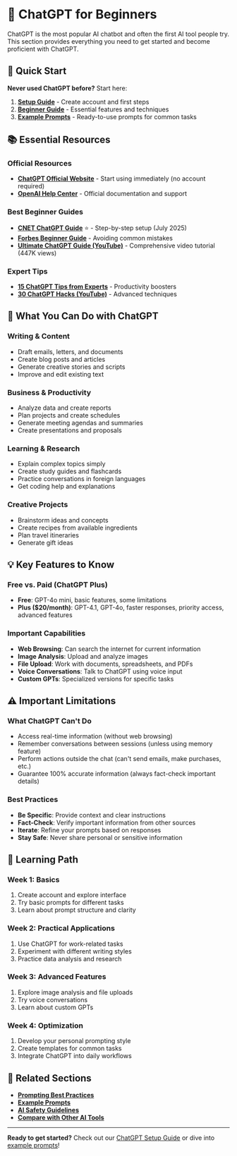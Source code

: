 # 🤖 ChatGPT for Beginners

ChatGPT is the most popular AI chatbot and often the first AI tool people try. This section provides everything you need to get started and become proficient with ChatGPT.

## 🚀 Quick Start

**Never used ChatGPT before?** Start here:

1. **[Setup Guide](../../../guides/setup-guides/chatgpt-setup.md)** - Create account and first steps
2. **[Beginner Guide](./beginner-guide.md)** - Essential features and techniques
3. **[Example Prompts](./examples/)** - Ready-to-use prompts for common tasks

## 📚 Essential Resources

### Official Resources
- **[ChatGPT Official Website](https://chatgpt.com)** - Start using immediately (no account required)
- **[OpenAI Help Center](https://help.openai.com/)** - Official documentation and support

### Best Beginner Guides
- **[CNET ChatGPT Guide](https://www.cnet.com/tech/services-and-software/get-started-with-chatgpt-a-beginners-guide-to-using-the-super-popular-ai-chatbot/)** ⭐ - Step-by-step setup (July 2025)
- **[Forbes Beginner Guide](https://www.forbes.com/sites/jodiecook/2024/09/03/a-guide-to-using-chatgpt-if-youve-never-used-it-before/)** - Avoiding common mistakes
- **[Ultimate ChatGPT Guide (YouTube)](https://www.youtube.com/watch?v=yFMVT3bcrJo)** - Comprehensive video tutorial (447K views)

### Expert Tips
- **[15 ChatGPT Tips from Experts](https://team-gpt.com/blog/15-chatgpt-tips-from-experts-in-2024/)** - Productivity boosters
- **[30 ChatGPT Hacks (YouTube)](https://www.youtube.com/watch?v=zWEV2aE4RMg)** - Advanced techniques

## 🎯 What You Can Do with ChatGPT

### Writing & Content
- Draft emails, letters, and documents
- Create blog posts and articles
- Generate creative stories and scripts
- Improve and edit existing text

### Business & Productivity
- Analyze data and create reports
- Plan projects and create schedules
- Generate meeting agendas and summaries
- Create presentations and proposals

### Learning & Research
- Explain complex topics simply
- Create study guides and flashcards
- Practice conversations in foreign languages
- Get coding help and explanations

### Creative Projects
- Brainstorm ideas and concepts
- Create recipes from available ingredients
- Plan travel itineraries
- Generate gift ideas

## 💡 Key Features to Know

### Free vs. Paid (ChatGPT Plus)
- **Free**: GPT-4o mini, basic features, some limitations
- **Plus ($20/month)**: GPT-4.1, GPT-4o, faster responses, priority access, advanced features

### Important Capabilities
- **Web Browsing**: Can search the internet for current information
- **Image Analysis**: Upload and analyze images
- **File Upload**: Work with documents, spreadsheets, and PDFs
- **Voice Conversations**: Talk to ChatGPT using voice input
- **Custom GPTs**: Specialized versions for specific tasks

## ⚠️ Important Limitations

### What ChatGPT Can't Do
- Access real-time information (without web browsing)
- Remember conversations between sessions (unless using memory feature)
- Perform actions outside the chat (can't send emails, make purchases, etc.)
- Guarantee 100% accurate information (always fact-check important details)

### Best Practices
- **Be Specific**: Provide context and clear instructions
- **Fact-Check**: Verify important information from other sources
- **Iterate**: Refine your prompts based on responses
- **Stay Safe**: Never share personal or sensitive information

## 📖 Learning Path

### Week 1: Basics
1. Create account and explore interface
2. Try basic prompts for different tasks
3. Learn about prompt structure and clarity

### Week 2: Practical Applications
1. Use ChatGPT for work-related tasks
2. Experiment with different writing styles
3. Practice data analysis and research

### Week 3: Advanced Features
1. Explore image analysis and file uploads
2. Try voice conversations
3. Learn about custom GPTs

### Week 4: Optimization
1. Develop your personal prompting style
2. Create templates for common tasks
3. Integrate ChatGPT into daily workflows

## 🔗 Related Sections

- **[Prompting Best Practices](../../../guides/best-practices/prompting-techniques.md)**
- **[Example Prompts](../../../examples/prompts/)**
- **[AI Safety Guidelines](../../../guides/best-practices/ai-safety.md)**
- **[Compare with Other AI Tools](../../../tools/comparison-charts/)**

---

**Ready to get started?** Check out our [ChatGPT Setup Guide](../../../guides/setup-guides/chatgpt-setup.md) or dive into [example prompts](./examples/)!

